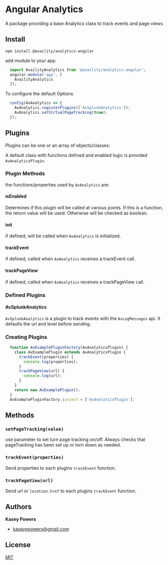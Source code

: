 # Angular Analytics 

A package providing a base Analytics class to track events and page views

## Install
`npm install @availity/analytics-angular`

add module to your app.

```javascript
  import AvailityAnalytics from '@availity/analytics-angular';
  angular.module('app', [
    AvailityAnalytics
  ]);
```

To configure the default Options

```javascript
  config(AvAnalytics => {
    AvAnalytics.registerPlugins(['AvSplunkAnalytics']);
    AvAnalytics.setVirtualPageTracking(true);
  });
```

## Plugins

Plugins can be one or an array of objects/classes:

A default class with functions defined and enabled logic is provided `AvAnalyticsPlugin`.

### Plugin Methods

the functions/properties used by `AvAnalytics` are:

#### isEnabled
Determines if this plugin will be called at various points.
If this is a function, the return value will be used. Otherwise will be checked as boolean.

#### init

if defined, will be called when `AvAnalytics` is initialized.

#### trackEvent

if defined, called when `AvAnalytics` receives a trackEvent call.

#### trackPageView

if defined, called when `AvAnalytics` receives a trackPageView call.

### Defined Plugins

#### AvSplunkAnalytics

`AvSplunkAnalytics` is a plugin to track events with the `AvLogMessages` api.
It defaults the url and level before sending.

### Creating Plugins

```javascript
  function AvExamplePluginFactory(AvAnalyticsPlugin) {
    class AvExamplePlugin extends AvAnalyticsPlugin {
      trackEvent(properties) {
        console.log(properties);
      }
      trackPageView(url) {
        console.log(url);
      }
    }
    return new AvExamplePlugin();
  }
  AvExamplePluginFactory.$inject = ['AvAnalyticsPlugin'];
```

## Methods

### `setPageTracking(value)`

use parameter to set turn page tracking on/off. Always checks that pageTracking has been set up or torn down as needed.

### `trackEvent(properties)`

Send properties to each plugins `trackEvent` function.

### `trackPageView(url)`

Send url or `location.href` to each plugins `trackEvent` function.


## Authors
**Kasey Powers**
* [kaseyepowers@gmail.com](kaseyepowers@gmail.com)

## License
[MIT](../../LICENSE)
